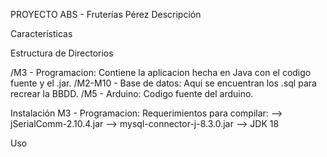 
PROYECTO ABS - Fruterías Pérez
Descripción


Características


Estructura de Directorios

/M3 - Programacion: Contiene la aplicacion hecha en Java con el codigo fuente y el .jar.
/M2-M10 - Base de datos: Aqui se encuentran los .sql para recrear la BBDD.
/M5 - Arduino: Codigo fuente del arduino.

Instalación
M3 - Programacion: Requerimientos para compilar:
    --> jSerialComm-2.10.4.jar
    --> mysql-connector-j-8.3.0.jar
    --> JDK 18


Uso
